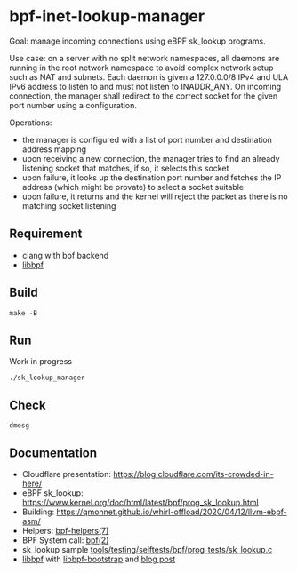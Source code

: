 bpf-inet-lookup-manager
=======================

Goal: manage incoming connections using eBPF sk_lookup programs.

Use case: on a server with no split network namespaces, all daemons are running
in the root network namespace to avoid complex network setup such as NAT and
subnets. Each daemon is given a 127.0.0.0/8 IPv4 and ULA IPv6 address to listen
to and must not listen to INADDR_ANY. On incoming connection, the manager shall
redirect to the correct socket for the given port number using a configuration.

Operations:

- the manager is configured with a list of port number and destination address
  mapping
- upon receiving a new connection, the manager tries to find an already
  listening socket that matches, if so, it selects this socket
- upon failure, it looks up the destination port number and fetches the IP
  address (which might be provate) to select a socket suitable
- upon failure, it returns and the kernel will reject the packet as there is no
  matching socket listening

Requirement
-----------

- clang with bpf backend
- [libbpf](https://github.com/libbpf/libbpf)

Build
-----

    make -B

Run
---

Work in progress

    ./sk_lookup_manager

Check
-----

    dmesg

Documentation
-------------

- Cloudflare presentation: https://blog.cloudflare.com/its-crowded-in-here/
- eBPF sk_lookup: https://www.kernel.org/doc/html/latest/bpf/prog_sk_lookup.html
- Building: https://qmonnet.github.io/whirl-offload/2020/04/12/llvm-ebpf-asm/
- Helpers: [bpf-helpers(7)](https://www.man7.org/linux/man-pages/man7/bpf-helpers.7.html)
- BPF System call: [bpf(2)](https://www.man7.org/linux/man-pages/man2/bpf.2.html)
- sk_lookup sample [tools/testing/selftests/bpf/prog_tests/sk_lookup.c](https://git.kernel.org/pub/scm/linux/kernel/git/torvalds/linux.git/tree/tools/testing/selftests/bpf/prog_tests/sk_lookup.c?h=v5.11)
- [libbpf](https://github.com/libbpf/libbpf) with [libbpf-bootstrap](https://github.com/libbpf/libbpf-bootstrap) and [blog post](https://nakryiko.com/posts/libbpf-bootstrap/)
